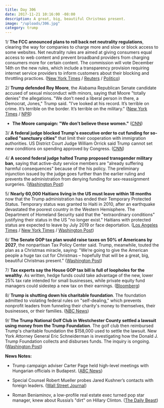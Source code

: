 ```yaml
---
title: Day 306
date: 2017-11-21 10:16:00 -08:00
description: A great, big, beautiful Christmas present.
image: "/uploads/306.jpg"
category: trump
---
```


1/ **The FCC announced plans to roll back net neutrality regulations**, clearing the way for companies to charge more and slow or block access to some websites. Net neutrality rules are aimed at giving consumers equal access to web content and prevent broadband providers from charging consumers more for certain content. The commission will vote December 14th on the new rules, which include a transparency provision requiring internet service providers to inform customers about their blocking and throttling practices. ([New York Times](https://www.nytimes.com/2017/11/21/technology/fcc-repeal-net-neutrality.html?_r=0) / [Reuters](https://www.reuters.com/article/us-usa-internet-exclusive/exclusive-u-s-agency-to-vote-to-repeal-net-neutrality-rules-fcc-chief-idUSKBN1DL21A) / [Politico](https://www.politico.com/story/2017/11/20/net-neutrality-repeal-fcc-251824))

2/ **Trump defended Roy Moore**, the Alabama Republican Senate candidate accused of sexual misconduct with minors, saying that Moore "totally denies" the allegations. "We don’t need a liberal person in there, a Democrat, Jones," Trump said. "I’ve looked at his record. It’s terrible on crime. It’s terrible on the border. It’s terrible on the military." ([New York Times](https://www.nytimes.com/2017/11/21/us/politics/roy-moore-trump-alabama.html?_r=0) / [NPR](https://www.npr.org/2017/11/21/565760674/trump-defends-roy-moore-amid-sexual-assault-allegations-he-totally-denies-it))

* **The Moore campaign: "We don't believe these women."** ([CNN](http://www.cnn.com/2017/11/21/politics/roy-moore-campaign-allegations/index.html))

3/ **A federal judge blocked Trump's executive order to cut funding for so-called "sanctuary cities"** that limit their cooperation with immigration authorities. US District Court Judge William Orrick said Trump cannot set new conditions on spending approved by Congress. ([CNN](http://www.cnn.com/2017/11/21/politics/trump-sanctuary-cities-executive-order-blocked/index.html))

4/ **A second federal judge halted Trump proposed transgender military ban**, saying that active-duty service members are "already suffering harmful consequences" because of the his policy. The preliminary injunction issued by the judge goes further than the earlier ruling and prevents the administration from denying funding for sex-reassignment surgeries. ([Washington Post](https://www.washingtonpost.com/local/public-safety/a-second-judge-blocks-trump-administrations-proposed-transgender-military-ban/2017/11/21/d91f65e4-cee1-11e7-81bc-c55a220c8cbe_story.html))

5/ **Nearly 60,000 Haitians living in the US must leave within 18 months** now that the Trump administration has ended their Temporary Protected Status. Temporary status was granted to Haiti in 2010, after an earthquake devastated the poorest country in the Western Hemisphere. The Department of Homeland Security said that the "extraordinary conditions"  justifying their status in the US "no longer exist." Haitians with protected status are expected to leave by July 2019 or face deportation. ([Los Angeles Times](http://www.latimes.com/politics/washington/la-na-pol-essential-washington-updates-50-000-haitians-living-in-u-s-must-1511223433-htmlstory.html) / [New York Times](https://www.nytimes.com/2017/11/20/us/haitians-temporary-status.html) / [Washington Post](https://www.washingtonpost.com/world/national-security/trump-administration-to-end-provisional-residency-protection-for-50000-haitians/2017/11/20/fa3fdd86-ce4a-11e7-9d3a-bcbe2af58c3a_story.html))

6/ **The Senate GOP tax plan would raise taxes on 50% of Americans by 2027**, the nonpartisan Tax Policy Center said. Trump, meanwhile, touted the plan as a Christmas miracle, saying: "We’re going to give the American people a huge tax cut for Christmas – hopefully that will be a great, big, beautiful Christmas present." ([Washington Post](https://www.washingtonpost.com/politics/white-house-open-to-striking-health-provision-from-tax-bill/2017/11/20/e3387f5e-cdcc-11e7-a87b-47f14b73162a_story.html))

7/ **Tax experts say the House GOP tax bill is full of loopholes for the wealthy**. As written, hedge funds could take advantage of the new, lower 25% tax rate intended for small businesses, while private equity fund managers could sidestep a new tax on their earnings. ([Bloomberg](https://www.bloomberg.com/news/articles/2017-11-21/tax-loopholes-for-wall-street-s-wealthiest-loom-in-house-bill))

8/ **Trump is shutting down his charitable foundation**. The foundation admitted to violating federal rules on "self-dealing," which prevents nonprofit leaders from funneling their charity's money to themselves, their businesses, or their families. ([NBC News](https://www.nbcnews.com/news/us-news/donald-trump-shutting-down-his-charitable-foundation-n822636))

9/ **The Trump National Golf Club in Westchester County settled a lawsuit using money from the Trump Foundation**. The golf club then reimbursed Trump's charitable foundation the $158,000 used to settle the lawsuit. New York Attorney General Eric Schneiderman is investigating how the Donald J. Trump Foundation collects and disburses funds. The inquiry is ongoing. ([Washington Post](https://www.washingtonpost.com/politics/trump-golf-course-reimbursed-president-trumps-charity-amid-ongoing-investigation-into-the-foundation/2017/11/20/5e7ff63c-ce05-11e7-81bc-c55a220c8cbe_story.html))

**News Notes:**

* Trump campaign adviser Carter Page held high-level meetings with Hungarian officials in Budapest. ([ABC News](http://abcnews.go.com/Politics/trump-campaign-adviser-carter-page-held-high-level/story?id=51284300))

* Special Counsel Robert Mueller probes Jared Kushner’s contacts with foreign leaders. ([Wall Street Journal](https://www.wsj.com/articles/special-counsel-mueller-probes-jared-kushners-contact-with-foreign-leaders-1511306515))

* Roman Beniaminov, a low-profile real estate exec turned pop star manager, knew about Russia’s "dirt" on Hillary Clinton. ([The Daily Beast](https://www.thedailybeast.com/roman-beniaminov-a-low-profile-real-estate-exec-turned-pop-star-manager-knew-about-russias-dirt-on-hillary))
